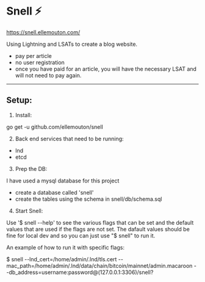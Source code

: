 # Snell :zap:

https://snell.ellemouton.com/

Using Lightning and LSATs to create a blog website.
- pay per article
- no user registration
- once you have paid for an article, you will have the necessary LSAT and will not need to pay again.

----------------------------------------------------

## Setup:

1. Install:

go get -u github.com/ellemouton/snell

2. Back end services that need to be running:

- lnd
- etcd

3. Prep the DB:

I have used a mysql database for this project

- create a database called 'snell'
- create the tables using the schema in snell/db/schema.sql

4. Start Snell:

Use '$ snell --help' to see the various flags that can be set and the default values that are used if the flags are not set. The dafault values should be fine for local dev and so you can just use "$ snell" to run it. 

An example of how to run it with specific flags:

$ snell  --lnd_cert=/home/admin/.lnd/tls.cert --mac_path=/home/admin/.lnd/data/chain/bitcoin/mainnet/admin.macaroon --db_address=username:password@(127.0.0.1:3306)/snell?
